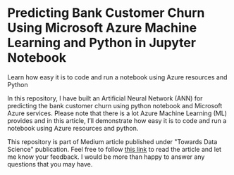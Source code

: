 # Predicting Bank Customer Churn Using Microsoft Azure Machine Learning and Python in Jupyter Notebook

Learn how easy it is to code and run a notebook using Azure resources and Python

In this repository, I have built an Artificial Neural Network (ANN) for predicting the bank customer churn using python notebook and Microsoft Azure services. Please note that there is a lot Azure Machine Learning (ML) provides and in this article, I’ll demonstrate how easy it is to code and run a notebook using Azure resources and python.

This repository is part of Medium article published under "Towards Data Science" publication. Feel free to follow [this link](https://towardsdatascience.com/predicting-bank-customer-churn-using-microsoft-azure-machine-learning-python-in-jupyter-notebook-cbac39e3012a) to read the article and let me know your feedback. I would be more than happy to answer any questions that you may have. 

